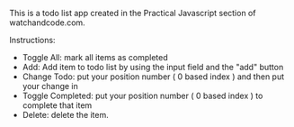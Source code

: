 This is a todo list app created in the Practical Javascript section of watchandcode.com.

Instructions:
- Toggle All: mark all items as completed
- Add: Add item to todo list by using the input field and the "add" button
- Change Todo: put your position number ( 0 based index ) and then put your change in
- Toggle Completed: put your position number ( 0 based index ) to complete that item
- Delete: delete the item.

